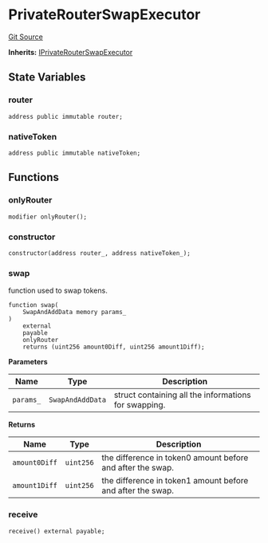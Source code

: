 # PrivateRouterSwapExecutor
[Git Source](https://github.com/ArrakisFinance/arrakis-modular/arrakis-modular/blob/main/src/PrivateRouterSwapExecutor.sol)

**Inherits:**
[IPrivateRouterSwapExecutor](/autogenerated/interfaces/IPrivateRouterSwapExecutor.sol/interface.IPrivateRouterSwapExecutor.md)


## State Variables
### router

```solidity
address public immutable router;
```


### nativeToken

```solidity
address public immutable nativeToken;
```


## Functions
### onlyRouter


```solidity
modifier onlyRouter();
```

### constructor


```solidity
constructor(address router_, address nativeToken_);
```

### swap

function used to swap tokens.


```solidity
function swap(
    SwapAndAddData memory params_
)
    external
    payable
    onlyRouter
    returns (uint256 amount0Diff, uint256 amount1Diff);
```
**Parameters**

|Name|Type|Description|
|----|----|-----------|
|`params_`|`SwapAndAddData`|struct containing all the informations for swapping.|

**Returns**

|Name|Type|Description|
|----|----|-----------|
|`amount0Diff`|`uint256`|the difference in token0 amount before and after the swap.|
|`amount1Diff`|`uint256`|the difference in token1 amount before and after the swap.|


### receive


```solidity
receive() external payable;
```

